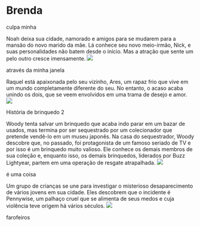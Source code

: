# Brenda

culpa minha

Noah deixa sua cidade, namorado e amigos para se mudarem para a mansão do novo marido da mãe. Lá conhece seu novo meio-irmão, Nick, e suas personalidades não batem desde o início. Mas a atração que sente um pelo outro cresce imensamente.
![](https://media1.tenor.com/m/sxtXBywJZcoAAAAd/nora-grace-skam-espa%C3%B1a.gif)

através da minha janela

Raquel está apaixonada pelo seu vizinho, Ares, um rapaz frio que vive em um mundo completamente diferente do seu. No entanto, o acaso acaba unindo os dois, que se veem envolvidos em uma trama de desejo e amor.
![](https://media1.tenor.com/m/40EaoUy9VjkAAAAd/besando-raquel.gif)

História de brinquedo 2

Woody tenta salvar um brinquedo que acaba indo parar em um bazar de usados, mas termina por ser sequestrado por um colecionador que pretende vendê-lo em um museu japonês. Na casa do sequestrador, Woody descobre que, no passado, foi protagonista de um famoso seriado de TV e por isso é um brinquedo muito valioso. Ele conhece os demais membros de sua coleção e, enquanto isso, os demais brinquedos, liderados por Buzz Lightyear, partem em uma operação de resgate atrapalhada.
![](https://media1.tenor.com/m/InmF7NcWt88AAAAd/woody-toystory.gif)

é uma coisa

Um grupo de crianças se une para investigar o misterioso desaparecimento de vários jovens em sua cidade. Eles descobrem que o incidente é Pennywise, um palhaço cruel que se alimenta de seus medos e cuja violência teve origem há vários séculos.
![](https://media1.tenor.com/m/GHeNyQYLEPEAAAAd/pennywise-clown.gif)

farofeiros
